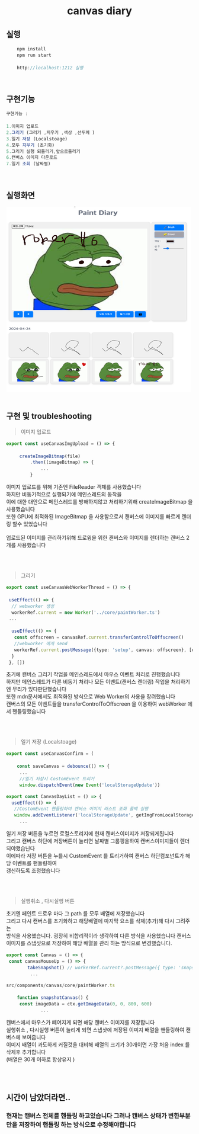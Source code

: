 <h1 align="center">canvas diary
</h1>



## 실행
```typescript
    npm install
    npm run start 

    http://localhost:1212 실행
```

</br>

## 구현기능
```typescript
구현기능 : 

1.이미지 업로드
2.그리기 (그리기 ,지우기 ,색상 ,선두께 )
3.일기 저장 (Localstoage)
4.모두 지우기 (초기화)
5.그리기 실행 되돌리기,앞으로돌리기
6.캔버스 이미지 다운로드
7.일기 조회 (날짜별)
```

</br>


## 실행화면
<img src="img_1.png" width="500" height="500" />

</br>
</br>

## 구현 및 troubleshooting


> 이미지 업로드 
```typescript
export const useCanvasImgUpload = () => {
    
     createImageBitmap(file)
         .then((imageBitmap) => {
             ...
         }
```
이미지 업로드를 위해 기존엔 FileReader 객체를 사용했습니다 </br>
하지만 비동기적으로 실행되기에 메인스레드의 동작을 </br>
이에 대한 대안으로 메인스레드를 방해하지않고 처리하기위해 createImageBitmap 을 사용했습니다 </br>
또한 GPU에 최적화된 ImageBitmap 을 사용함으로서  캔버스에 이미지를 빠르게 렌더링 할수 있었습니다 </br>
</br>
업로드된 이미지를 관리하기위해 드로윙을 위한 캔버스와 이미지를 렌더하는 캔버스 2개를 사용했습니다 

</br>
</br>


> 그리기

```typescript
export const useCanvasWebWorkerThread = () => {

 useEffect(() => {
  // webworker 생성
  workerRef.current = new Worker('../core/paintWorker.ts')
 ...

  useEffect(() => {
   const offscreen = canvasRef.current.transferControlToOffscreen()
   //webworker 에게 send 
   workerRef.current.postMessage({type: 'setup', canvas: offscreen}, [offscreen])
  }
 }, [])

```

초기에 캔버스 그리기 작업을 메인스레드에서 마우스 이벤트 처리로 진행했습니다 </br>
하지만 메인스레드가 다른 비동기 처리나 모든 이벤트(캔버스 렌더링) 작업을 처리하기엔 무리가 있다판단했습니다 </br>
또한 mdn문서에서도 최적화된 방식으로 Web Worker의 사용을 장려했습니다 </br>
캔버스의 모든 이벤트들을 transferControlToOffscreen 을 이용하여 webWorker 에서 핸들링했습니다 

</br>
</br>

>일기 저장 (Localstoage)
> 
```typescript
export const useCanvasConfirm = (
        
    const saveCanvas = debounce(() => {
     ...
     //일기 저장시 CostomEvent 트리거 
     window.dispatchEvent(new Event('localStorageUpdate'))

```
```typescript
export const CanvasDayList = () => {
  useEffect(() => {
   //CostomEvent 핸들링하여 캔버스 이미지 리스트 조회 콜백 실행 
   window.addEventListener('localStorageUpdate', getImgFromLocalStorage)
     ...

```

일기 저장 버튼을 누르면 로컬스토리지에 현재 캔버스이미지가 저장되게됩니다 </br>
그리고 캔버스 하단에 저장버튼이 눌리면  날짜별 그룹핑을하여 캔버스이미지들이 렌더되야했습닌다 </br>
이에따라 저장 버튼을 누를시 CustomEvent 를 트리거하여 캔버스 하단컴포넌트가 해당 이벤트를 핸들링하여</br>
갱신하도록 조정했습니다

</br>
</br>

>실행취소 , 다시실행 버튼

초기엔 페인트 드로우 마다 그 path 를 모두 배열에 저장했습니다 </br>
그리고 다시 캔버스를 초기화하고 해당배열에 마지막 요소를 삭제(추가)해 다시 그려주는</br>
방식을 사용했습니다. 굉장히 비합리적이라 생각하여 다른 방식을 사용했습니다
캔버스이미지를 스냅샷으로 저장하여 해당 배열을 관리 하는 방식으로 변경했습니다. 
```typescript
export const Canvas = () => {
 const canvasMouseUp = () => {
        takeSnapshot() // workerRef.current?.postMessage({ type: 'snapshot' })
         ...
```
```typescript
src/components/canvas/core/paintWorker.ts

    function snapshotCanvas() {
     const imageData = ctx.getImageData(0, 0, 800, 600)
             ...

```
캔버스에서 마우스가 뗴어지게 되면 해당 캔버스 이미지를 저장합니다</br>
실행취소 , 다시실행 버튼이 눌리게 되면 스냅샷에 저장된 이미지 배열을 핸들링하여 캔버스에 보여줍니다</br>
이미지 배열이 과도하게 커질것을 대비해 배열의 크기가 30개이면 가장 처음 index 를 삭제후 추가합니다</br>
(배열은 30개 이하로 항상유지 )

</br>
</br>

## 시간이 남았더라면..

### 현재는 캔버스  전체를 핸들링 하고있습니다 그러나 캔버스 상태가 변한부분만을  저장하여 핸들링 하는 방식으로 수정해야합니다 

